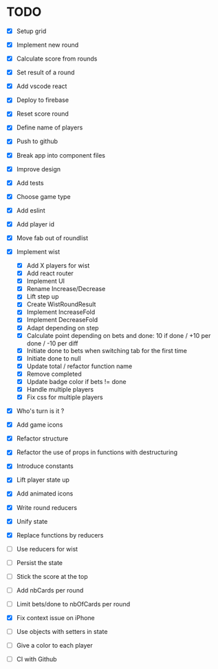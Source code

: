 # TODO

- [x] Setup grid
- [x] Implement new round
- [x] Calculate score from rounds
- [x] Set result of a round
- [x] Add vscode react
- [x] Deploy to firebase
- [x] Reset score round
- [x] Define name of players
- [x] Push to github
- [x] Break app into component files
- [x] Improve design
- [x] Add tests
- [x] Choose game type
- [x] Add eslint
- [x] Add player id
- [x] Move fab out of roundlist
- [x] Implement wist

  - [x] Add X players for wist
  - [x] Add react router
  - [x] Implement UI
  - [x] Rename Increase/Decrease
  - [x] Lift step up
  - [x] Create WistRoundResult
  - [x] Implement IncreaseFold
  - [x] Implement DecreaseFold
  - [x] Adapt depending on step
  - [x] Calculate point depending on bets and done: 10 if done / +10 per done / -10 per diff
  - [x] Initiate done to bets when switching tab for the first time
  - [x] Initiate done to null
  - [x] Update total / refactor function name
  - [x] Remove completed
  - [x] Update badge color if bets != done
  - [x] Handle multiple players
  - [x] Fix css for multiple players

- [x] Who's turn is it ?
- [x] Add game icons
- [x] Refactor structure
- [x] Refactor the use of props in functions with destructuring
- [x] Introduce constants
- [x] Lift player state up
- [x] Add animated icons
- [x] Write round reducers
- [x] Unify state
- [x] Replace functions by reducers
- [ ] Use reducers for wist
- [ ] Persist the state
- [ ] Stick the score at the top
- [ ] Add nbCards per round
- [ ] Limit bets/done to nbOfCards per round
- [x] Fix context issue on iPhone
- [ ] Use objects with setters in state
- [ ] Give a color to each player
- [ ] CI with Github
